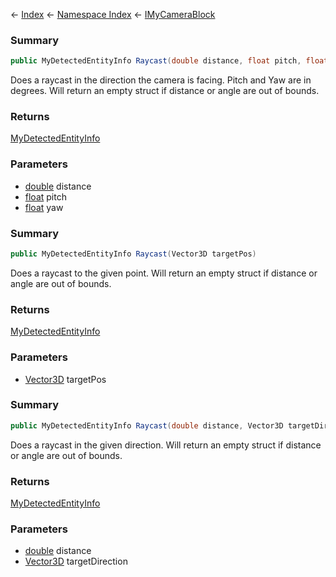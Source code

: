 ← [Index](Api-Index) ← [Namespace Index](Namespace-Index) ← [IMyCameraBlock](Sandbox.ModAPI.Ingame.IMyCameraBlock)

### Summary

```csharp
public MyDetectedEntityInfo Raycast(double distance, float pitch, float yaw)
```

Does a raycast in the direction the camera is facing. Pitch and Yaw are in degrees. Will return an empty struct if distance or angle are out of bounds.

### Returns

[MyDetectedEntityInfo](Sandbox.ModAPI.Ingame.MyDetectedEntityInfo)



### Parameters

* [double](https://docs.microsoft.com/en-us/dotnet/api/System.Double?view=netframework-4.6) distance
* [float](https://docs.microsoft.com/en-us/dotnet/api/System.Single?view=netframework-4.6) pitch
* [float](https://docs.microsoft.com/en-us/dotnet/api/System.Single?view=netframework-4.6) yaw
### Summary

```csharp
public MyDetectedEntityInfo Raycast(Vector3D targetPos)
```

Does a raycast to the given point. Will return an empty struct if distance or angle are out of bounds.

### Returns

[MyDetectedEntityInfo](Sandbox.ModAPI.Ingame.MyDetectedEntityInfo)



### Parameters

* [Vector3D](VRageMath.Vector3D) targetPos
### Summary

```csharp
public MyDetectedEntityInfo Raycast(double distance, Vector3D targetDirection)
```

Does a raycast in the given direction. Will return an empty struct if distance or angle are out of bounds.

### Returns

[MyDetectedEntityInfo](Sandbox.ModAPI.Ingame.MyDetectedEntityInfo)



### Parameters

* [double](https://docs.microsoft.com/en-us/dotnet/api/System.Double?view=netframework-4.6) distance
* [Vector3D](VRageMath.Vector3D) targetDirection
